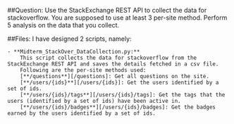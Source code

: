##Question:
Use the StackExchange REST API to collect the data for stackoverflow. You are supposed to use at least 3 per-site method. 
Perform 5 analysis on the data that you collect.

##Files: 
I have designed 2 scripts, namely:

	- **Midterm_StackOver_DataCollection.py:** 
		This script collects the data for stackoverflow from the StackExchange REST API and saves the details fetched in a csv file. 
		Following are the per-site methods used:
		[**/questions**][/questions]: Get all questions on the site.
		[**/users/{ids}**][/users/{ids}]: Get the users identified by a set of ids.
		[**/users/{ids}/tags**][/users/{ids}/tags]: Get the tags that the users (identified by a set of ids) have been active in.
		[**/users/{ids}/badges**][/users/{ids}/badges]: Get the badges earned by the users identified by a set of ids.

[/questions]: https://api.stackexchange.com/docs/questions
[/users/{ids}]: https://api.stackexchange.com/docs/users-by-ids
[/users/{ids}/tags]: https://api.stackexchange.com/docs/tags-on-users
[/users/{ids}/badges]: https://api.stackexchange.com/docs/badges-on-users

